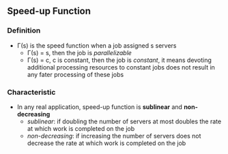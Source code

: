 ## Speed-up Function

### Definition
- &Gamma;(s) is the speed function when a job assigned s servers
  - &Gamma;(s) = s, then the job is *parallelizable*
  - &Gamma;(s) = c, c is constant, then the job is *constant*, it means devoting additional processing resources to constant jobs does not result in any fater processing of these jobs

### Characteristic
- In any real application, speed-up function is **sublinear** and **non-decreasing**
  - *sublinear*: if doubling the number of servers at most doubles the rate at which work is completed on the job
  - *non-decreasing*: if increasing the number of servers does not decrease the rate at which work is completed on the job
